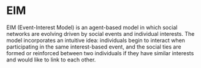 EIM
===

EIM (Event-Interest Model) is an agent-based model in which social networks are evolving driven by social events and individual interests. 
The model incorporates an intuitive idea: individuals begin to interact when participating in the same interest-based event, and the social ties are formed or reinforced between two individuals if they have similar interests and would like to link to each other.

